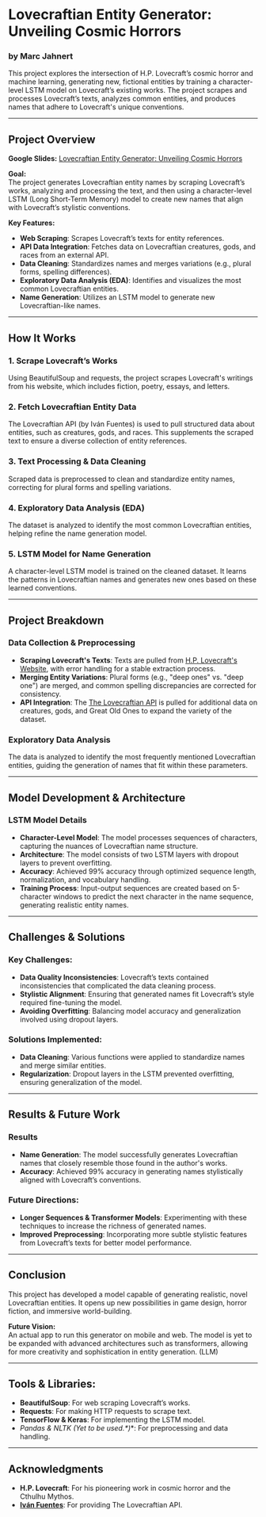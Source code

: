 # Lovecraftian Entity Generator: Unveiling Cosmic Horrors

### by Marc Jahnert

This project explores the intersection of H.P. Lovecraft’s cosmic horror and machine learning, generating new, fictional entities by training a character-level LSTM model on Lovecraft’s existing works. The project scrapes and processes Lovecraft’s texts, analyzes common entities, and produces names that adhere to Lovecraft's unique conventions.

---

## Project Overview

**Google Slides:** [Lovecraftian Entity Generator: Unveiling Cosmic Horrors](https://docs.google.com/presentation/d/1QjYuLG4xp1hbzdGRNWBjPAmmWQDwZ7SIeqHvyDPXDLk/edit?usp=sharing)

**Goal:**  
The project generates Lovecraftian entity names by scraping Lovecraft’s works, analyzing and processing the text, and then using a character-level LSTM (Long Short-Term Memory) model to create new names that align with Lovecraft’s stylistic conventions.

**Key Features:**
- **Web Scraping**: Scrapes Lovecraft’s texts for entity references.
- **API Data Integration**: Fetches data on Lovecraftian creatures, gods, and races from an external API.
- **Data Cleaning**: Standardizes names and merges variations (e.g., plural forms, spelling differences).
- **Exploratory Data Analysis (EDA)**: Identifies and visualizes the most common Lovecraftian entities.
- **Name Generation**: Utilizes an LSTM model to generate new Lovecraftian-like names.

---

## How It Works

### 1. **Scrape Lovecraft’s Works**  
Using BeautifulSoup and requests, the project scrapes Lovecraft's writings from his website, which includes fiction, poetry, essays, and letters.

### 2. **Fetch Lovecraftian Entity Data**  
The Lovecraftian API (by Iván Fuentes) is used to pull structured data about entities, such as creatures, gods, and races. This supplements the scraped text to ensure a diverse collection of entity references.

### 3. **Text Processing & Data Cleaning**  
Scraped data is preprocessed to clean and standardize entity names, correcting for plural forms and spelling variations.

### 4. **Exploratory Data Analysis (EDA)**  
The dataset is analyzed to identify the most common Lovecraftian entities, helping refine the name generation model.

### 5. **LSTM Model for Name Generation**  
A character-level LSTM model is trained on the cleaned dataset. It learns the patterns in Lovecraftian names and generates new ones based on these learned conventions.

---

## Project Breakdown

### Data Collection & Preprocessing  
- **Scraping Lovecraft's Texts**: Texts are pulled from [H.P. Lovecraft's Website](https://www.hplovecraft.com/writings/texts/), with error handling for a stable extraction process.
- **Merging Entity Variations**: Plural forms (e.g., "deep ones" vs. "deep one") are merged, and common spelling discrepancies are corrected for consistency.
- **API Integration**: The [The Lovecraftian API](https://lovecraftapirest.fly.dev) is pulled for additional data on creatures, gods, and Great Old Ones to expand the variety of the dataset.

### Exploratory Data Analysis  
The data is analyzed to identify the most frequently mentioned Lovecraftian entities, guiding the generation of names that fit within these parameters.

---

## Model Development & Architecture

### LSTM Model Details  
- **Character-Level Model**: The model processes sequences of characters, capturing the nuances of Lovecraftian name structure.
- **Architecture**: The model consists of two LSTM layers with dropout layers to prevent overfitting.
- **Accuracy**: Achieved 99% accuracy through optimized sequence length, normalization, and vocabulary handling.
- **Training Process**: Input-output sequences are created based on 5-character windows to predict the next character in the name sequence, generating realistic entity names.

---

## Challenges & Solutions

### Key Challenges:
- **Data Quality Inconsistencies**: Lovecraft’s texts contained inconsistencies that complicated the data cleaning process.
- **Stylistic Alignment**: Ensuring that generated names fit Lovecraft’s style required fine-tuning the model.
- **Avoiding Overfitting**: Balancing model accuracy and generalization involved using dropout layers.

### Solutions Implemented:
- **Data Cleaning**: Various functions were applied to standardize names and merge similar entities.
- **Regularization**: Dropout layers in the LSTM prevented overfitting, ensuring generalization of the model.

---

## Results & Future Work

### Results
- **Name Generation**: The model successfully generates Lovecraftian names that closely resemble those found in the author's works.
- **Accuracy**: Achieved 99% accuracy in generating names stylistically aligned with Lovecraft’s conventions.

### Future Directions:
- **Longer Sequences & Transformer Models**: Experimenting with these techniques to increase the richness of generated names.
- **Improved Preprocessing**: Incorporating more subtle stylistic features from Lovecraft’s texts for better model performance.

---

## Conclusion

This project has developed a model capable of generating realistic, novel Lovecraftian entities. It opens up new possibilities in game design, horror fiction, and immersive world-building.

**Future Vision:**  
An actual app to run this generator on mobile and web. The model is yet to be expanded with advanced architectures such as transformers, allowing for more creativity and sophistication in entity generation. (LLM)

---

## Tools & Libraries:
- **BeautifulSoup**: For web scraping Lovecraft’s works.
- **Requests**: For making HTTP requests to scrape text.
- **TensorFlow & Keras**: For implementing the LSTM model.
- **Pandas & NLTK* (Yet to be used.*)**: For preprocessing and data handling.

---

## Acknowledgments

- **H.P. Lovecraft**: For his pioneering work in cosmic horror and the Cthulhu Mythos.
- **[Iván Fuentes](https://github.com/navifuentes)**: For providing The Lovecraftian API.

